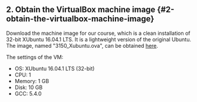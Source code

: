 ## 2. Obtain the VirtualBox machine image {#2-obtain-the-virtualbox-machine-image}

Download the machine image for our course, which is a clean installation of 32-bit XUbuntu 16.04.1 LTS. It is a lightweight version of the original Ubuntu. The image, named "3150\_Xubuntu.ova", can be obtained [here](https://gocuhk-my.sharepoint.com/personal/ericlo_cuhk_edu_hk/_layouts/15/guestaccess.aspx?docid=0b0f03abb6c4245b18b869ec3a734b9ba&authkey=ATL5ryBP70ud_x674VDRSdo&e=1522ff23f32046fb9c7c0d2baf00540c).

The settings of the VM:

* OS: XUbuntu 16.04.1 LTS \(32-bit\)
* CPU: 1
* Memory: 1 GB
* Disk: 10 GB
* GCC: 5.4.0



